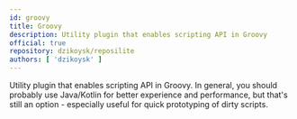```yaml
---
id: groovy
title: Groovy
description: Utility plugin that enables scripting API in Groovy
official: true
repository: dzikoysk/reposilite
authors: [ 'dzikoysk' ]
---
```


Utility plugin that enables scripting API in Groovy. In general, you should probably use Java/Kotlin for better experience and performance, but that's still an option - especially useful for quick prototyping of dirty scripts.
